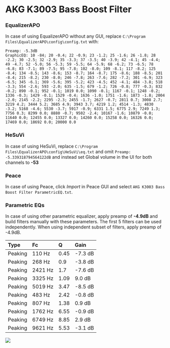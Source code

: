 # AKG K3003 Bass Boost Filter

### EqualizerAPO
In case of using EqualizerAPO without any GUI, replace `C:\Program Files\EqualizerAPO\config\config.txt`
with:
```
Preamp: -5.3dB
GraphicEQ: 10 -84; 20 -0.4; 22 -0.9; 23 -1.2; 25 -1.6; 26 -1.8; 28 -2.2; 30 -2.5; 32 -2.9; 35 -3.3; 37 -3.5; 40 -3.9; 42 -4.1; 45 -4.4; 49 -4.7; 52 -5.0; 56 -5.3; 59 -5.5; 64 -5.9; 68 -6.2; 73 -6.5; 78 -6.8; 83 -7.1; 89 -7.5; 95 -7.8; 102 -8.0; 109 -8.1; 117 -8.2; 125 -8.4; 134 -8.5; 143 -8.6; 153 -8.7; 164 -8.7; 175 -8.6; 188 -8.5; 201 -8.4; 215 -8.2; 230 -8.0; 246 -7.8; 263 -7.6; 282 -7.2; 301 -6.9; 323 -6.5; 345 -6.1; 369 -5.6; 395 -5.2; 423 -4.5; 452 -4.1; 484 -3.8; 518 -3.3; 554 -2.6; 593 -2.0; 635 -1.5; 679 -1.2; 726 -0.8; 777 -0.3; 832 -0.2; 890 -0.1; 952 -0.1; 1019 0.0; 1090 -0.1; 1167 -0.1; 1248 -0.2; 1336 -0.3; 1429 -0.1; 1529 -0.4; 1636 -1.0; 1751 -1.6; 1873 -1.8; 2004 -2.0; 2145 -2.2; 2295 -2.3; 2455 -1.7; 2627 -0.7; 2811 0.7; 3008 2.7; 3219 4.2; 3444 5.2; 3685 4.9; 3943 3.7; 4219 1.2; 4514 -1.3; 4830 -3.2; 5168 -4.6; 5530 -3.7; 5917 -0.9; 6331 1.5; 6775 2.9; 7249 1.3; 7756 0.3; 8299 0.0; 8880 -0.7; 9502 -2.4; 10167 -1.6; 10879 -0.0; 11640 0.0; 12455 0.0; 13327 0.0; 14260 0.0; 15258 0.0; 16326 0.0; 17469 0.0; 18692 0.0; 20000 0.0
```

### HeSuVi
In case of using HeSuVi, replace `C:\Program Files\EqualizerAPO\config\HeSuVi\eq.txt` and omit `Preamp:
-5.339318794564122dB` and instead set Global volume in the UI for both channels to **-53**

### Peace
In case of using Peace, click *Import* in Peace GUI and select `AKG K3003 Bass Boost Filter ParametricEQ.txt`.

### Parametric EQs
In case of using other parametric equalizer, apply preamp of **-4.9dB** and build filters manually
with these parameters. The first 5 filters can be used independently.
When using independent subset of filters, apply preamp of -4.9dB.

| Type    | Fc      |    Q | Gain    |
|:--------|:--------|:-----|:--------|
| Peaking | 110 Hz  | 0.45 | -7.3 dB |
| Peaking | 268 Hz  | 0.9  | -3.8 dB |
| Peaking | 2421 Hz | 1.7  | -7.6 dB |
| Peaking | 3325 Hz | 1.09 | 9.0 dB  |
| Peaking | 5019 Hz | 3.47 | -8.5 dB |
| Peaking | 483 Hz  | 2.42 | -0.8 dB |
| Peaking | 807 Hz  | 1.38 | 0.9 dB  |
| Peaking | 1762 Hz | 6.55 | -0.9 dB |
| Peaking | 6749 Hz | 8.85 | 2.9 dB  |
| Peaking | 9621 Hz | 5.53 | -3.1 dB |

![](https://raw.githubusercontent.com/jaakkopasanen/AutoEq/master/results/innerfidelity/sbaf-serious/AKG%20K3003%20Bass%20Boost%20Filter/AKG%20K3003%20Bass%20Boost%20Filter.png)